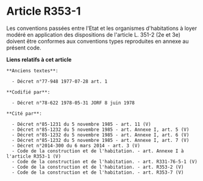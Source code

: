 # Article R353-1

Les conventions passées entre l'Etat et les organismes d'habitations à loyer modéré en application des dispositions de
l'article L. 351-2 (2e et 3e) doivent être conformes aux conventions types reproduites en annexe au présent code.

**Liens relatifs à cet article**

	**Anciens textes**:

	  - Décret n°77-948 1977-07-28 art. 1

	**Codifié par**:

	  - Décret n°78-622 1978-05-31 JORF 8 juin 1978

	**Cité par**:

	  - Décret n°85-1231 du 5 novembre 1985 - art. 11 (V)
	  - Décret n°85-1232 du 5 novembre 1985 - art. Annexe I, art. 5 (V)
	  - Décret n°85-1232 du 5 novembre 1985 - art. Annexe I, art. 6 (V)
	  - Décret n°85-1232 du 5 novembre 1985 - art. Annexe I, art. 7 (V)
	  - Décret n°2014-300 du 6 mars 2014 - art. 3 (V)
	  - Code de la construction et de l'habitation. - art. Annexe I à l'article R353-1 (V)
	  - Code de la construction et de l'habitation. - art. R331-76-5-1 (V)
	  - Code de la construction et de l'habitation. - art. R353-2 (V)
	  - Code de la construction et de l'habitation. - art. R353-7 (V)
